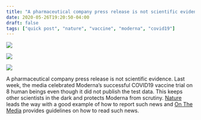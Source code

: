 ```yaml
---
title: "A pharmaceutical company press release is not scientific evidence"
date: 2020-05-26T19:20:50-04:00
draft: false
tags: ["quick post", "nature", "vaccine", "moderna", "covid19"]
---
```


![](/images/QP-2020-05-26-001.png)

![](/images/QP-2020-05-26-002.png)

![](/images/QP-2020-05-26-003.png)

A pharmaceutical company press release is not scientific evidence. Last week, the media celebrated Moderna’s successful COVID19 vaccine trial on 8 human beings even though it did not publish the test data. This keeps other scientists in the dark and protects Moderna from scrutiny. [Nature](https://www.nature.com/articles/d41586-020-01092-3) leads the way with a good example of how to report such news and [On The Media](https://www.wnycstudios.org/podcasts/otm/segments/breaking-news-consumers-handbook-health-news-edition) provides guidelines on how to read such news.
